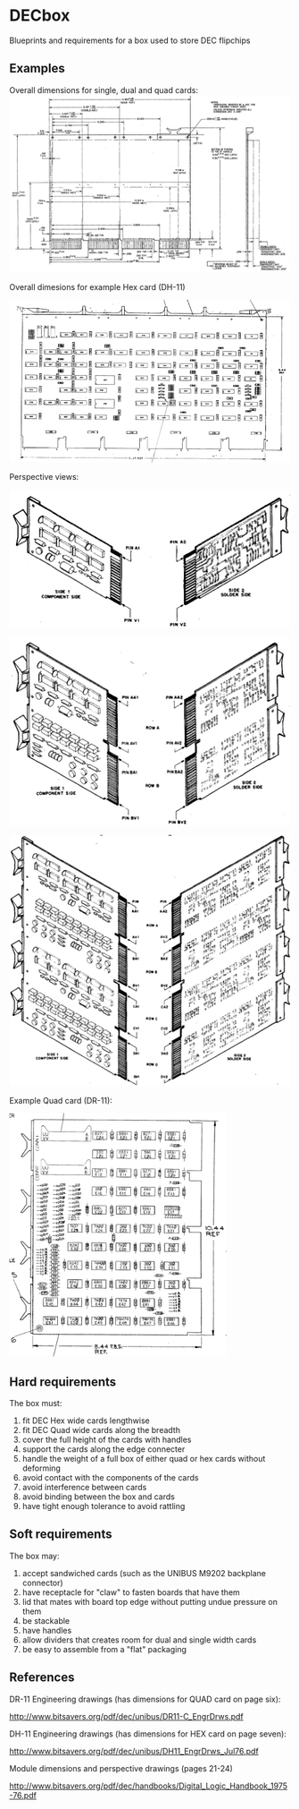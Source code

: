 # DECbox
Blueprints and requirements for a box used to store DEC flipchips

## Examples

Overall dimensions for single, dual and quad cards:
![Card dimension](img/card_dimensions.png)

Overall dimesions for example Hex card (DH-11)

![DH-11 drawing](img/DH-11.png)

Perspective views:

![Single card perspective](img/single_perspective.png)

![Dual card perspective](img/dual_perspective.png)

![quad card perspective](img/quad_perspective.png)

Example Quad card (DR-11):

![DR-11 drawing](img/DR-11.png)

## Hard requirements

The box must:
1. fit DEC Hex wide cards lengthwise
2. fit DEC Quad wide cards along the breadth
3. cover the full height of the cards with handles
4. support the cards along the edge connecter
5. handle the weight of a full box of either quad or hex cards without deforming
6. avoid contact with the components of the cards
7. avoid interference between cards
8. avoid binding between the box and cards
9. have tight enough tolerance to avoid rattling

## Soft requirements

The box may:
1. accept sandwiched cards (such as the UNIBUS M9202 backplane connector)
2. have receptacle for "claw" to fasten boards that have them
3. lid that mates with board top edge without putting undue pressure on them
4. be stackable
5. have handles
6. allow dividers that creates room for dual and single width cards
7. be easy to assemble from a "flat" packaging

## References

DR-11 Engineering drawings (has dimensions for QUAD card on page six): 

http://www.bitsavers.org/pdf/dec/unibus/DR11-C_EngrDrws.pdf

DH-11 Engineering drawings (has dimensions for HEX card on page seven): 

http://www.bitsavers.org/pdf/dec/unibus/DH11_EngrDrws_Jul76.pdf

Module dimensions and perspective drawings (pages 21-24)

http://www.bitsavers.org/pdf/dec/handbooks/Digital_Logic_Handbook_1975-76.pdf

